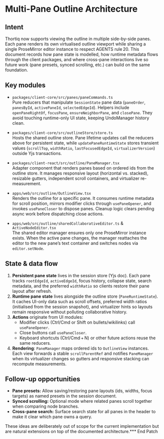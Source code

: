 # Multi-Pane Outline Architecture

## Intent
Thortiq now supports viewing the outline in multiple side-by-side panes. Each pane renders its own virtualised outline viewport while sharing a single ProseMirror editor instance to respect AGENTS rule 20. This document records how pane state is modelled, how runtime metadata flows through the client packages, and where cross-pane interactions live so future work (pane presets, synced scrolling, etc.) can build on the same foundation.

## Key modules
- `packages/client-core/src/panes/paneCommands.ts`  
  Pure reducers that manipulate `SessionState` pane data (`paneOrder`, `panesById`, `activePaneId`, `selectedEdgeId`). Helpers include `openPaneRightOf`, `focusPane`, `ensureNeighborPane`, and `closePane`. They avoid touching runtime-only UI state, keeping UndoManager history clean.

- `packages/client-core/src/outlineStore/store.ts`  
  Hosts the shared outline store. Pane lifetime updates call the reducers above for persistent state, while `updatePaneRuntimeState` stores transient values (`scrollTop`, `widthRatio`, `lastFocusedEdgeId`, `virtualizerVersion`) outside Yjs transactions.

- `packages/client-react/src/outline/PaneManager.tsx`  
  Adapter component that renders panes based on ordered ids from the outline store. It manages responsive layout (horizontal vs. stacked), resizable gutters, independent scroll containers, and virtualizer re-measurement.

- `apps/web/src/outline/OutlineView.tsx`  
  Renders the outline for a specific pane. It consumes runtime metadata for scroll position, mirrors modifier clicks through `usePaneOpener`, and invokes `usePaneCloser` to dispose panes. Cleanup logic clears pending async work before dispatching close actions.

- `apps/web/src/outline/sharedCollaborativeEditor.ts` & `ActiveNodeEditor.tsx`  
  The shared editor manager ensures only one ProseMirror instance exists. When the active pane changes, the manager reattaches the editor to the new pane’s text container and switches nodes via `editor.setNode`.

## State & data flow
1. **Persistent pane state** lives in the session store (Yjs doc). Each pane tracks `rootEdgeId`, `activeEdgeId`, focus history, collapse state, search metadata, and the preferred `widthRatio` so clients restore their pane layout after refresh.
2. **Runtime pane state** lives alongside the outline store (`PaneRuntimeState`). It caches UI-only data such as scroll offsets, preferred width ratios (initialised from the session snapshot), and virtualizer hints so layouts remain responsive without polluting collaborative history.
3. **Actions** originate from UI modules:
   - Modifier clicks (Ctrl/Cmd or Shift on bullets/wikilinks) call `usePaneOpener`.
   - Close buttons call `usePaneCloser`.
   - Keyboard shortcuts (Ctrl/Cmd + N) or other future actions reuse the same reducers.
4. **Rendering**: `PaneManager` maps ordered ids to `OutlineView` instances. Each view forwards a stable `scrollParentRef` and notifies `PaneManager` when its virtualizer changes so gutters and responsive stacking can recompute measurements.

## Follow-up opportunities
- **Pane presets:** Allow saving/restoring pane layouts (ids, widths, focus targets) as named presets in the session document.
- **Synced scrolling:** Optional mode where related panes scroll together when comparing node branches.
- **Cross-pane search:** Surface search state for all panes in the header to make it clear which pane owns a query.

These ideas are deliberately out of scope for the current implementation but are natural extensions on top of the documented architecture.*** End Patch
